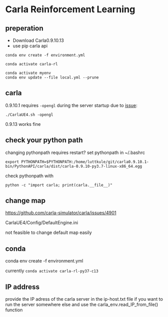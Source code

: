 # Carla Reinforcement Learning

## preperation

- Download Carla0.9.10.13
- use pip carla api


`conda env create -f environment.yml`

`conda activate carla-rl`

```shell
conda activate myenv
conda env update --file local.yml --prune
```

## carla

0.9.10.1 requires `-opengl` during the server startup due to [issue](https://github.com/carla-simulator/carla/issues/4328):

```shell
./CarlaUE4.sh -opengl
```

0.9.13 works fine

## check your python path

changing pythonpath requires restart?
set pythonpath in ~/.bashrc

```shell
export PYTHONPATH=$PYTHONPATH:/home/luttkule/git/carla0.9.10.1-bin/PythonAPI/carla/dist/carla-0.9.10-py3.7-linux-x86_64.egg
```

check pythonpath with

```shell
python -c "import carla; print(carla.__file__)"
```

## change map

https://github.com/carla-simulator/carla/issues/4901

CarlaUE4/Config/DefaultEngine.ini

not feasible to change default map easily

## conda

conda env create -f environment.yml

currently `conda activate carla-rl-py37-c13`

## IP address

provide the IP adress of the carla server in the ip-host.txt file if you want to run the server somewhere else and use the carla_env.read_IP_from_file() function


